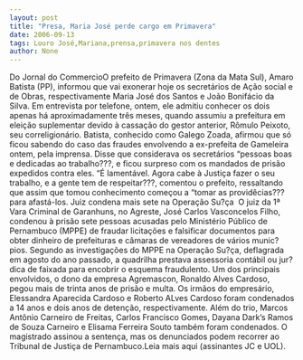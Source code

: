 ```yaml
---
layout: post
title: "Presa, Maria José perde cargo em Primavera"
date: 2006-09-13
tags: Louro José,Mariana,prensa,primavera nos dentes
author: None
---
```

Do Jornal do CommercioO prefeito de Primavera (Zona da Mata Sul), Amaro Batista (PP), informou que vai exonerar hoje os secretários de Ação social e de Obras, respectivamente Maria José dos Santos e João Bonifácio da Silva. Em entrevista por telefone, ontem, ele admitiu conhecer os dois apenas há aproximadamente três meses, quando assumiu a prefeitura em eleição suplementar devido à cassação do gestor anterior, Rômulo Peixoto, seu correligionário. Batista, conhecido como Galego Zoada, afirmou que só ficou sabendo do caso das fraudes envolvendo a ex-prefeita de Gameleira ontem, pela imprensa. Disse que considerava os secretários “pessoas boas e dedicadas ao trabalho???, e ficou surpreso com os mandados de prisão expedidos contra eles. “É lamentável. Agora cabe à Justiça fazer o seu trabalho, e a gente tem de respeitar???, comentou o prefeito, ressaltando que assim que tomou conhecimento começou a “tomar as providêcias??? para afastá-los.
Juiz condena mais sete na Operação Su?ça
&nbsp;O juiz da 1ª Vara Criminal de Garanhuns, no Agreste, José Carlos Vasconcelos Filho, condenou à prisão sete pessoas acusadas pelo Ministério Público de Pernambuco (MPPE) de fraudar licitações e falsificar documentos para obter dinheiro de prefeituras e câmaras de vereadores de vários munic?pios. Segundo as investigações do MPPE na Operação Su?ça, deflagrada em agosto do ano passado, a quadrilha prestava assessoria contábil ou jur?dica de faixada para encobrir o esquema fraudulento. Um dos principais envolvidos, o dono da empresa Agremascon, Ronaldo Alves Cardoso, pegou mais de trinta anos de prisão e multa. Os irmãos do empresário, Elessandra Aparecida Cardoso e Roberto ALves Cardoso foram condenados a 14 anos e dois anos de detenção, respectivamente. Além do trio, Marcos Antônio Carneiro de Freitas, Carlos Francisco Gomes, Dayana Dark’s Ramos de Souza Carneiro e Elisama Ferreira Souto também foram condenados. O magistrado assinou a sentença, mas os denunciados podem recorrer ao Tribunal de Justiça de Pernambuco.Leia mais aqui (assinantes JC e UOL). 